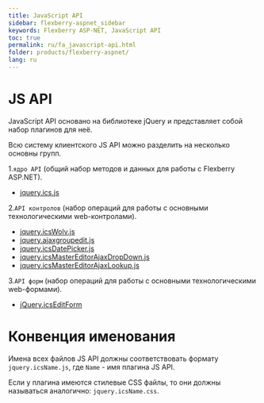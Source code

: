 ```yaml
---
title: JavaScript API
sidebar: flexberry-aspnet_sidebar
keywords: Flexberry ASP-NET, JavaScript API
toc: true
permalink: ru/fa_javascript-api.html
folder: products/flexberry-aspnet/
lang: ru
---
```


# JS API
JavaScript API основано на библиотеке jQuery и представляет собой набор плагинов для неё.
 	
Всю систему клиентского JS API можно разделить на несколько основны групп.
 	
1.`ядро API` (общий набор методов и данных для работы с Flexberry ASP.NET).
* [jquery.ics.js](fa_js-api-core.html)


2.`API контролов` (набор операций для работы с основными технологическими web-контролами).
* [jquery.icsWolv.js](fa_js-api-wolv.html)
* [jquery.ajaxgroupedit.js](fa_ajax-group-edit.html)
* [jquery.icsDatePicker.js](fa_date-picker.html)
* [jquery.icsMasterEditorAjaxDropDown.js](fa_master-editor-ajax-dropdown.html)
* [jquery.icsMasterEditorAjaxLookup.js](fa_master-editor-ajax-lookup.html)

3.`API форм` (набор операций для работы с основными технологическими web-формами).
* [jQuery.icsEditForm](fa_editform.html)


# Конвенция именования

Имена всех файлов JS API должны соответствовать формату `jquery.icsName.js`, где `Name` - имя плагина JS API.

Если у плагина имеются стилевые CSS файлы, то они должны называться аналогично: `jquery.icsName.css`.
